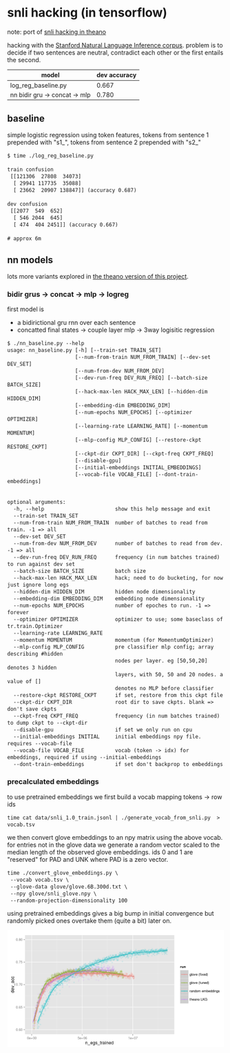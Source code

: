 # snli hacking (in tensorflow)

note: port of [snli hacking in theano](https://github.com/matpalm/snli_nn)

hacking with the [Stanford Natural Language Inference corpus](http://nlp.stanford.edu/projects/snli/). problem is to decide if two sentences are neutral, contradict each other or the first entails the second.

model | dev accuracy
----- |  --------
log_reg_baseline.py | 0.667
nn bidir gru -> concat -> mlp | 0.780

## baseline

simple logistic regression using token features, tokens from sentence 1 prepended with
"s1_", tokens from sentence 2 prepended with "s2_"

```
$ time ./log_reg_baseline.py

train confusion
 [[121306  27808  34073]
  [ 29941 117735  35088]
  [ 23662  20907 138847]] (accuracy 0.687)

dev confusion
 [[2077  549  652]
  [ 546 2044  645]
  [ 474  404 2451]] (accuracy 0.667)

# approx 6m
```

## nn models

lots more variants explored in 
[the theano version of this project](https://github.com/matpalm/snli_nn).

### bidir grus -> concat -> mlp -> logreg

first model is 
* a bidirictional gru rnn over each sentence
* concatted final states -> couple layer mlp -> 3way logisitic regression

```
$ ./nn_baseline.py --help
usage: nn_baseline.py [-h] [--train-set TRAIN_SET]
                      [--num-from-train NUM_FROM_TRAIN] [--dev-set DEV_SET]
                      [--num-from-dev NUM_FROM_DEV]
                      [--dev-run-freq DEV_RUN_FREQ] [--batch-size BATCH_SIZE]
                      [--hack-max-len HACK_MAX_LEN] [--hidden-dim HIDDEN_DIM]
                      [--embedding-dim EMBEDDING_DIM]
                      [--num-epochs NUM_EPOCHS] [--optimizer OPTIMIZER]
                      [--learning-rate LEARNING_RATE] [--momentum MOMENTUM]
                      [--mlp-config MLP_CONFIG] [--restore-ckpt RESTORE_CKPT]
                      [--ckpt-dir CKPT_DIR] [--ckpt-freq CKPT_FREQ]
                      [--disable-gpu]
                      [--initial-embeddings INITIAL_EMBEDDINGS]
                      [--vocab-file VOCAB_FILE] [--dont-train-embeddings]


optional arguments:
  -h, --help                       show this help message and exit
  --train-set TRAIN_SET
  --num-from-train NUM_FROM_TRAIN  number of batches to read from train. -1 => all
  --dev-set DEV_SET
  --num-from-dev NUM_FROM_DEV      number of batches to read from dev. -1 => all
  --dev-run-freq DEV_RUN_FREQ      frequency (in num batches trained) to run against dev set
  --batch-size BATCH_SIZE          batch size
  --hack-max-len HACK_MAX_LEN      hack; need to do bucketing, for now just ignore long egs
  --hidden-dim HIDDEN_DIM          hidden node dimensionality
  --embedding-dim EMBEDDING_DIM    embedding node dimensionality
  --num-epochs NUM_EPOCHS          number of epoches to run. -1 => forever
  --optimizer OPTIMIZER            optimizer to use; some baseclass of tr.train.Optimizer
  --learning-rate LEARNING_RATE
  --momentum MOMENTUM              momentum (for MomentumOptimizer)
  --mlp-config MLP_CONFIG          pre classifier mlp config; array describing #hidden
                                   nodes per layer. eg [50,50,20] denotes 3 hidden
                                   layers, with 50, 50 and 20 nodes. a value of []
                                   denotes no MLP before classifier
  --restore-ckpt RESTORE_CKPT      if set, restore from this ckpt file
  --ckpt-dir CKPT_DIR              root dir to save ckpts. blank => don't save ckpts
  --ckpt-freq CKPT_FREQ            frequency (in num batches trained) to dump ckpt to --ckpt-dir
  --disable-gpu                    if set we only run on cpu
  --initial-embeddings INITIAL     initial embeddings npy file. requires --vocab-file
  --vocab-file VOCAB_FILE          vocab (token -> idx) for embeddings, required if using --initial-embeddings
  --dont-train-embeddings          if set don't backprop to embeddings
```

### precalculated embeddings

to use pretrained embeddings we first build a vocab mapping tokens -> row ids

```
time cat data/snli_1.0_train.jsonl | ./generate_vocab_from_snli.py  > vocab.tsv
```

we then convert glove embeddings to an npy matrix using the above vocab. for entries
not in the glove data we generate a random vector scaled to the median length of
the observed glove embeddings. ids 0 and 1 are "reserved" for PAD and UNK where PAD
is a zero vector.

```
time ./convert_glove_embeddings.py \
 --vocab vocab.tsv \
 --glove-data glove/glove.6B.300d.txt \
 --npy glove/snli_glove.npy \
 --random-projection-dimensionality 100
```

using pretrained embeddings gives a big bump in initial convergence but randomly picked ones overtake
them (quite a bit) later on.

![baseline](imgs/v1.png?raw=true "baseline; random vs glove")
